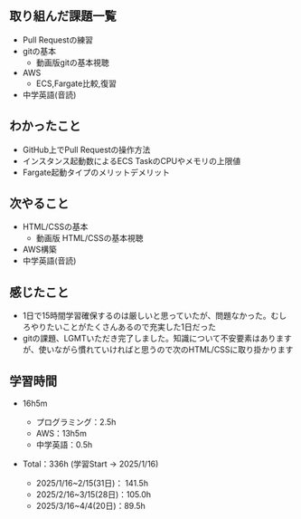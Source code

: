 ## 取り組んだ課題一覧
- Pull Requestの練習
- gitの基本
  - 動画版gitの基本視聴
- AWS
  - ECS,Fargate比較,復習
- 中学英語(音読)
## わかったこと
- GitHub上でPull Requestの操作方法
- インスタンス起動数によるECS TaskのCPUやメモリの上限値
- Fargate起動タイプのメリットデメリット
## 次やること
- HTML/CSSの基本
  - 動画版 HTML/CSSの基本視聴
- AWS構築
- 中学英語(音読)
## 感じたこと
- 1日で15時間学習確保するのは厳しいと思っていたが、問題なかった。むしろやりたいことがたくさんあるので充実した1日だった
- gitの課題、LGMTいただき完了しました。知識について不安要素はありますが、使いながら慣れていければと思うので次のHTML/CSSに取り掛かります
## 学習時間
- 16h5m
  - プログラミング：2.5h
  - AWS：13h5m
  - 中学英語：0.5h

- Total：336h (学習Start → 2025/1/16)
  - 2025/1/16~2/15(31日)： 141.5h
  - 2025/2/16~3/15(28日)：105.0h
  - 2025/3/16~4/4(20日)：89.5h
